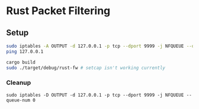 # Rust Packet Filtering
## Setup
```sh
sudo iptables -A OUTPUT -d 127.0.0.1 -p tcp --dport 9999 -j NFQUEUE --queue-num 0
ping 127.0.0.1
```

```sh
cargo build
sudo ./target/debug/rust-fw # setcap isn't working currently
```

### Cleanup
```
sudo iptables -D OUTPUT -d 127.0.0.1 -p tcp --dport 9999 -j NFQUEUE --queue-num 0
```
